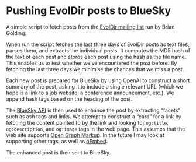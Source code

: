 # Pushing EvolDir posts to BlueSky

A simple script to fetch posts from the [EvolDir mailing list](https://evol.mcmaster.ca/brian/evoldir.html) run by Brian Golding.

When run the script fetches the last three days of EvolDir posts as text files, parses them, and extracts the individual posts. It computes the MD5 hash of the text of each post and stores each post using the hash as the file name. This enables us to test whether we’ve encountered the post before. By fetching the last three days we minimise the chances that we miss a post.

Each new post is prepared for BlueSky by using OpenAI to construct a short summary of the post, asking it to include a single relevant URL (which we hope is a link to a job website, a conference announcement, etc.). We append hash tags based on the heading of the post.

The [BlueSky API](https://docs.bsky.app/blog/create-post) is then used to enhance the post by extracting “facets” such as ash tags and links. We attempt to construct a “card” for a link by fetching the content pointed to by the link and looking for `og:title`, `og:description`, and `og:image` tags in the web page. This assumes that the web site supports [Open Graph Markup](https://developers.facebook.com/docs/sharing/webmasters/). In the future I may look at supporting other tags, as well as [oEmbed](https://oembed.com).

The enhanced post is then sent to BlueSky.


